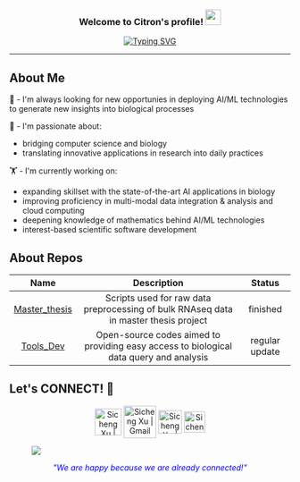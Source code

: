 <h3 align="center">
   Welcome to Citron's profile!
  <img src="https://media.giphy.com/media/hvRJCLFzcasrR4ia7z/giphy.gif" width="28">
</h3>
<p align="center">
<a href="https://github.com/seechange0710/seechange0710"><img src="https://readme-typing-svg.herokuapp.com?font=Fira+Code&pause=1000&color=00A931&center=true&vCenter=true&random=true&width=435&lines=A+data-minded+biologist;Artificial+intelligence+practitioner;Life-long+learner;Loyal+human+friend+of+three+cats" alt="Typing SVG" /></a>
</p>

---
<div align="left">

## About Me

🔎 - I'm always looking for new opportunies in deploying AI/ML technologies to generate new insights into biological processes

📌 - I'm passionate about: 
  * bridging computer science and biology
  * translating innovative applications in research into daily practices

🏋️ - I'm currently working on:
  * expanding skillset with the state-of-the-art AI applications in biology
  * improving proficiency in multi-modal data integration & analysis and cloud computing
  * deepening knowledge of mathematics behind AI/ML technologies
  * interest-based scientific software development


## About Repos
| Name | Description |Status|
| :----: | :-------: |:----:|
|[Master_thesis](https://github.com/seechange0710/Master-thesis)| Scripts used for raw data preprocessing of bulk RNAseq data in master thesis project|finished|
|[Tools_Dev](https://github.com/seechange0710/Tools_Dev)| Open-source codes aimed to providing easy access to biological data query and analysis|regular update|


## Let's CONNECT! 🔗
<p align="center">
<a href="https://www.linkedin.com/in/sicheng-xu/" target="_blank"><img align="center" alt="Sicheng Xu | Linkedin" width="48px" src="https://github.com/user-attachments/assets/07cb82f8-4783-412e-a147-19b8444d927b" /></a>
<a href="mailto:sicheng.xu.work@gmail.com" target="_blank"><img align="center" alt="Sicheng Xu | Gmail" width="58px" src="https://github.com/user-attachments/assets/cd28386d-4fe8-4649-8a5c-149ccc24fcaa" /></a>
<a href="https://x.com/SeechangeXu" target="_blank"><img align="center" alt="Sicheng Xu | X" width="42px" src="https://github.com/user-attachments/assets/5bcea35e-d7f8-4c3d-9329-cb2277858f7e" /></a>
<a href="https://medium.com/@citronxu" target="_blank"><img align="center" alt="Sicheng Xu | Medium" width="38px" src=https://github.com/user-attachments/assets/4d1e0b5a-3c66-4e94-8312-6c6b1603ad8f /></a>
</p>
</div>

<figure><img src="https://github.com/user-attachments/assets/67e8ba99-af00-4a64-851a-1d7b2bc84161")></figure>
<div align="center">
<i style="color: blue;">"We are happy because we are already connected!"</i>
</div>
